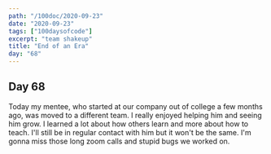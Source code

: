 ```yaml
---
path: "/100doc/2020-09-23"
date: "2020-09-23"
tags: ["100daysofcode"]
excerpt: "team shakeup"
title: "End of an Era"
day: "68"
---
```


## Day 68

Today my mentee, who started at our company out of college a few months ago, was moved to a different team. I really enjoyed helping him and seeing him grow. I learned a lot about how others learn and more about how to teach. I'll still be in regular contact with him but it won't be the same. I'm gonna miss those long zoom calls and stupid bugs we worked on.
